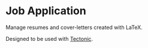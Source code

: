 # Job Application

Manage resumes and cover-letters created with LaTeX.

Designed to be used with [Tectonic](https://tectonic-typesetting.github.io/en-US/).
